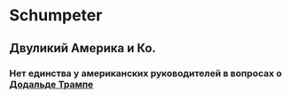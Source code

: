 # Schumpeter
## Двуликий Америка и Ко.
### Нет единства у американских руководителей в вопросах о [Додальде Трампе](https://en.wikipedia.org/wiki/Donald_Trump)
